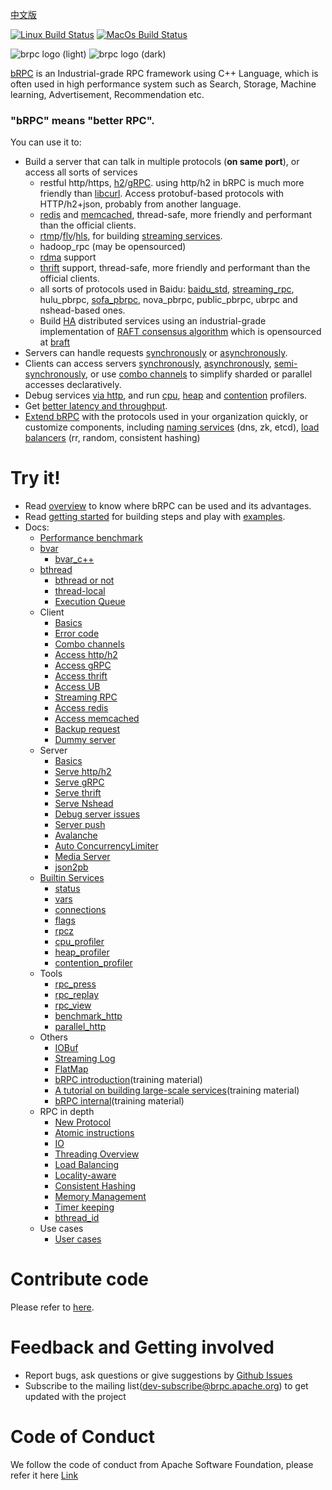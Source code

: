 [中文版](README_cn.md)


[![Linux Build Status](https://github.com/apache/brpc/actions/workflows/ci-linux.yml/badge.svg)](https://github.com/apache/brpc/actions/workflows/ci-linux.yml)
[![MacOs Build Status](https://github.com/apache/brpc/actions/workflows/ci-macos.yml/badge.svg)](https://github.com/apache/brpc/actions/workflows/ci-macos.yml)

![brpc logo (light)](docs/images/logo.png#gh-light-mode-only)
![brpc logo (dark)](docs/images/logo-white.png#gh-dark-mode-only)

[bRPC](https://brpc.apache.org/) is an Industrial-grade RPC framework using C++ Language, which is often used in  high performance system such as Search, Storage, Machine learning, Advertisement, Recommendation etc.

### "bRPC" means "better RPC". 

You can use it to:
* Build a server that can talk in multiple protocols (**on same port**), or access all sorts of services
  * restful http/https, [h2](https://httpwg.org/specs/rfc9113.html)/[gRPC](https://grpc.io). using http/h2 in bRPC is much more friendly than [libcurl](https://curl.haxx.se/libcurl/). Access protobuf-based protocols with HTTP/h2+json, probably from another language.
  * [redis](docs/en/redis_client.md) and [memcached](docs/en/memcache_client.md), thread-safe, more friendly and performant than the official clients.
  * [rtmp](https://github.com/apache/brpc/blob/master/src/brpc/rtmp.h)/[flv](https://en.wikipedia.org/wiki/Flash_Video)/[hls](https://en.wikipedia.org/wiki/HTTP_Live_Streaming), for building [streaming services](https://github.com/brpc/media-server).
  * hadoop_rpc (may be opensourced)
  * [rdma](https://en.wikipedia.org/wiki/Remote_direct_memory_access) support
  * [thrift](docs/en/thrift.md) support,  thread-safe, more friendly and performant than the official clients.
  * all sorts of protocols used in Baidu: [baidu_std](docs/cn/baidu_std.md), [streaming_rpc](docs/en/streaming_rpc.md), hulu_pbrpc, [sofa_pbrpc](https://github.com/baidu/sofa-pbrpc), nova_pbrpc, public_pbrpc, ubrpc and nshead-based ones.
  * Build [HA](https://en.wikipedia.org/wiki/High_availability) distributed services using an industrial-grade implementation of [RAFT consensus algorithm](https://raft.github.io) which is opensourced at [braft](https://github.com/brpc/braft)
* Servers can handle requests [synchronously](docs/en/server.md) or [asynchronously](docs/en/server.md#asynchronous-service).
* Clients can access servers [synchronously](docs/en/client.md#synchronus-call), [asynchronously](docs/en/client.md#asynchronous-call), [semi-synchronously](docs/en/client.md#semi-synchronous-call), or use [combo channels](docs/en/combo_channel.md) to simplify sharded or parallel accesses declaratively.
* Debug services [via http](docs/en/builtin_service.md), and run  [cpu](docs/cn/cpu_profiler.md), [heap](docs/cn/heap_profiler.md) and [contention](docs/cn/contention_profiler.md) profilers.
* Get [better latency and throughput](docs/en/overview.md#better-latency-and-throughput).
* [Extend bRPC](docs/en/new_protocol.md) with the protocols used in your organization quickly, or customize components, including [naming services](docs/cn/load_balancing.md#命名服务) (dns, zk, etcd), [load balancers](docs/cn/load_balancing.md#负载均衡) (rr, random, consistent hashing)

# Try it!

* Read [overview](docs/en/overview.md) to know where bRPC can be used and its advantages.
* Read [getting started](docs/cn/getting_started.md) for building steps and play with [examples](https://github.com/apache/brpc/tree/master/example/).
* Docs:
  * [Performance benchmark](docs/cn/benchmark.md)
  * [bvar](docs/en/bvar.md)
    * [bvar_c++](docs/cn/bvar_c++.md)
  * [bthread](docs/cn/bthread.md)
    * [bthread or not](docs/cn/bthread_or_not.md)
    * [thread-local](docs/cn/thread_local.md)
    * [Execution Queue](docs/cn/execution_queue.md)
  * Client
    * [Basics](docs/en/client.md)
    * [Error code](docs/en/error_code.md)
    * [Combo channels](docs/en/combo_channel.md)
    * [Access http/h2](docs/en/http_client.md)
    * [Access gRPC](docs/en/http_derivatives.md#h2grpc)
    * [Access thrift](docs/en/thrift.md#client-accesses-thrift-server) 
    * [Access UB](docs/cn/ub_client.md)
    * [Streaming RPC](docs/en/streaming_rpc.md)
    * [Access redis](docs/en/redis_client.md)
    * [Access memcached](docs/en/memcache_client.md)
    * [Backup request](docs/en/backup_request.md)
    * [Dummy server](docs/en/dummy_server.md)
  * Server
    * [Basics](docs/en/server.md)
    * [Serve http/h2](docs/en/http_service.md)
    * [Serve gRPC](docs/en/http_derivatives.md#h2grpc)
    * [Serve thrift](docs/en/thrift.md#server-processes-thrift-requests)
    * [Serve Nshead](docs/cn/nshead_service.md)
    * [Debug server issues](docs/cn/server_debugging.md)
    * [Server push](docs/en/server_push.md)
    * [Avalanche](docs/cn/avalanche.md)
    * [Auto ConcurrencyLimiter](docs/cn/auto_concurrency_limiter.md)
    * [Media Server](https://github.com/brpc/media-server)
    * [json2pb](docs/cn/json2pb.md)
  * [Builtin Services](docs/en/builtin_service.md)
    * [status](docs/en/status.md)
    * [vars](docs/en/vars.md)
    * [connections](docs/cn/connections.md)
    * [flags](docs/cn/flags.md)
    * [rpcz](docs/cn/rpcz.md)
    * [cpu_profiler](docs/cn/cpu_profiler.md)
    * [heap_profiler](docs/cn/heap_profiler.md)
    * [contention_profiler](docs/cn/contention_profiler.md)
  * Tools
    * [rpc_press](docs/cn/rpc_press.md)
    * [rpc_replay](docs/cn/rpc_replay.md)
    * [rpc_view](docs/cn/rpc_view.md)
    * [benchmark_http](docs/cn/benchmark_http.md)
    * [parallel_http](docs/cn/parallel_http.md)
  * Others
    * [IOBuf](docs/en/iobuf.md)
    * [Streaming Log](docs/en/streaming_log.md)
    * [FlatMap](docs/cn/flatmap.md)
    * [bRPC introduction](docs/cn/brpc_intro.pptx)(training material)
    * [A tutorial on building large-scale services](docs/en/tutorial_on_building_services.pptx)(training material)
    * [bRPC internal](docs/en/brpc_internal.pptx)(training material)
  * RPC in depth
    * [New Protocol](docs/en/new_protocol.md)
    * [Atomic instructions](docs/en/atomic_instructions.md)
    * [IO](docs/en/io.md)
    * [Threading Overview](docs/en/threading_overview.md)
    * [Load Balancing](docs/cn/load_balancing.md)
    * [Locality-aware](docs/cn/lalb.md)
    * [Consistent Hashing](docs/cn/consistent_hashing.md)
    * [Memory Management](docs/cn/memory_management.md)
    * [Timer keeping](docs/cn/timer_keeping.md)
    * [bthread_id](docs/cn/bthread_id.md)
  * Use cases
    * [User cases](community/cases.md)

# Contribute code
Please refer to [here](CONTRIBUTING.md).

# Feedback and Getting involved
* Report bugs, ask questions or give suggestions by [Github Issues](https://github.com/apache/brpc/issues)
* Subscribe to the mailing list(dev-subscribe@brpc.apache.org) to get updated with the project

# Code of Conduct
We follow the code of conduct from Apache Software Foundation, please refer it here [Link](https://www.apache.org/foundation/policies/conduct)
